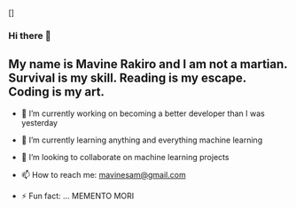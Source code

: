 
[]

### Hi there 👋

## My name is Mavine Rakiro and I am not a martian. Survival is my skill. Reading is my escape. Coding is my art.
- 🔭 I’m currently working on becoming a better developer than I was yesterday
- 🌱 I’m currently learning anything and everything machine learning
- 👯 I’m looking to collaborate on machine learning projects
- 📫 How to reach me: mavinesam@gmail.com

- ⚡ Fun fact: ... MEMENTO MORI



<!--
**MavineRakiro/MavineRakiro** is a ✨ _special_ ✨ repository because its `README.md` (this file) appears on your GitHub profile.

Here are some ideas to get you started:

- 🔭 I’m currently working on ...
- 🌱 I’m currently learning ...
- 👯 I’m looking to collaborate on ...
- 🤔 I’m looking for help with ...
- 💬 Ask me about ...
- 📫 How to reach me: ...
- 😄 Pronouns: ...
- ⚡ Fun fact: ...
-->
